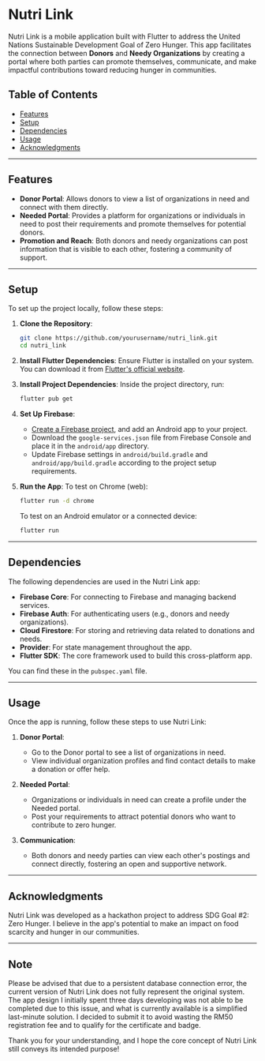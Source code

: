 # Nutri Link

Nutri Link is a mobile application built with Flutter to address the United Nations Sustainable Development Goal of Zero Hunger. This app facilitates the connection between **Donors** and **Needy Organizations** by creating a portal where both parties can promote themselves, communicate, and make impactful contributions toward reducing hunger in communities.

## Table of Contents

- [Features](#features)
- [Setup](#setup)
- [Dependencies](#dependencies)
- [Usage](#usage)
- [Acknowledgments](#acknowledgments)

---

## Features

- **Donor Portal**: Allows donors to view a list of organizations in need and connect with them directly.
- **Needed Portal**: Provides a platform for organizations or individuals in need to post their requirements and promote themselves for potential donors.
- **Promotion and Reach**: Both donors and needy organizations can post information that is visible to each other, fostering a community of support.

---

## Setup

To set up the project locally, follow these steps:

1. **Clone the Repository**:
   ```bash
   git clone https://github.com/yourusername/nutri_link.git
   cd nutri_link
   ```

2. **Install Flutter Dependencies**:
   Ensure Flutter is installed on your system. You can download it from [Flutter's official website](https://flutter.dev/docs/get-started/install).

3. **Install Project Dependencies**:
   Inside the project directory, run:
   ```bash
   flutter pub get
   ```

4. **Set Up Firebase**:
   - [Create a Firebase project](https://firebase.google.com/), and add an Android app to your project.
   - Download the `google-services.json` file from Firebase Console and place it in the `android/app` directory.
   - Update Firebase settings in `android/build.gradle` and `android/app/build.gradle` according to the project setup requirements.

5. **Run the App**:
   To test on Chrome (web):
   ```bash
   flutter run -d chrome
   ```
   To test on an Android emulator or a connected device:
   ```bash
   flutter run
   ```

---

## Dependencies

The following dependencies are used in the Nutri Link app:

- **Firebase Core**: For connecting to Firebase and managing backend services.
- **Firebase Auth**: For authenticating users (e.g., donors and needy organizations).
- **Cloud Firestore**: For storing and retrieving data related to donations and needs.
- **Provider**: For state management throughout the app.
- **Flutter SDK**: The core framework used to build this cross-platform app.

You can find these in the `pubspec.yaml` file.

---

## Usage

Once the app is running, follow these steps to use Nutri Link:

1. **Donor Portal**:
   - Go to the Donor portal to see a list of organizations in need.
   - View individual organization profiles and find contact details to make a donation or offer help.

2. **Needed Portal**:
   - Organizations or individuals in need can create a profile under the Needed portal.
   - Post your requirements to attract potential donors who want to contribute to zero hunger.

3. **Communication**:
   - Both donors and needy parties can view each other's postings and connect directly, fostering an open and supportive network.

---

## Acknowledgments

Nutri Link was developed as a hackathon project to address SDG Goal #2: Zero Hunger. I believe in the app's potential to make an impact on food scarcity and hunger in our communities.

---

## Note

Please be advised that due to a persistent database connection error, the current version of Nutri Link does not fully represent the original system. The app design I initially spent three days developing was not able to be completed due to this issue, and what is currently available is a simplified last-minute solution. I decided to submit it to avoid wasting the RM50 registration fee and to qualify for the certificate and badge. 

Thank you for your understanding, and I hope the core concept of Nutri Link still conveys its intended purpose!
